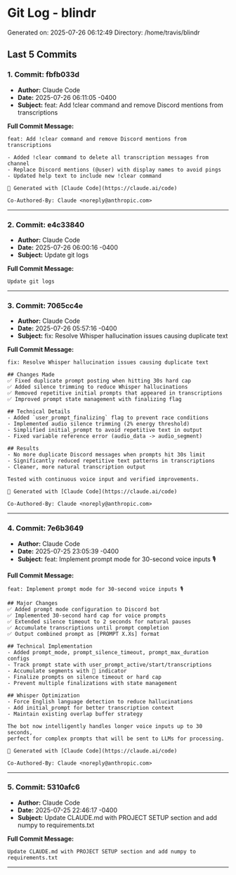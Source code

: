# Git Log - blindr

Generated on: 2025-07-26 06:12:49
Directory: /home/travis/blindr

## Last 5 Commits

### 1. Commit: fbfb033d

- **Author:** Claude Code
- **Date:** 2025-07-26 06:11:05 -0400
- **Subject:** feat: Add !clear command and remove Discord mentions from transcriptions

**Full Commit Message:**
```
feat: Add !clear command and remove Discord mentions from transcriptions

- Added !clear command to delete all transcription messages from channel
- Replace Discord mentions (@user) with display names to avoid pings
- Updated help text to include new !clear command

🤖 Generated with [Claude Code](https://claude.ai/code)

Co-Authored-By: Claude <noreply@anthropic.com>
```

---

### 2. Commit: e4c33840

- **Author:** Claude Code
- **Date:** 2025-07-26 06:00:16 -0400
- **Subject:** Update git logs

**Full Commit Message:**
```
Update git logs
```

---

### 3. Commit: 7065cc4e

- **Author:** Claude Code
- **Date:** 2025-07-26 05:57:16 -0400
- **Subject:** fix: Resolve Whisper hallucination issues causing duplicate text

**Full Commit Message:**
```
fix: Resolve Whisper hallucination issues causing duplicate text

## Changes Made
✅ Fixed duplicate prompt posting when hitting 30s hard cap
✅ Added silence trimming to reduce Whisper hallucinations
✅ Removed repetitive initial prompts that appeared in transcriptions
✅ Improved prompt state management with finalizing flag

## Technical Details
- Added `user_prompt_finalizing` flag to prevent race conditions
- Implemented audio silence trimming (2% energy threshold)
- Simplified initial_prompt to avoid repetitive text in output
- Fixed variable reference error (audio_data -> audio_segment)

## Results
- No more duplicate Discord messages when prompts hit 30s limit
- Significantly reduced repetitive text patterns in transcriptions
- Cleaner, more natural transcription output

Tested with continuous voice input and verified improvements.

🤖 Generated with [Claude Code](https://claude.ai/code)

Co-Authored-By: Claude <noreply@anthropic.com>
```

---

### 4. Commit: 7e6b3649

- **Author:** Claude Code
- **Date:** 2025-07-25 23:05:39 -0400
- **Subject:** feat: Implement prompt mode for 30-second voice inputs 🎙️

**Full Commit Message:**
```
feat: Implement prompt mode for 30-second voice inputs 🎙️

## Major Changes
✅ Added prompt mode configuration to Discord bot
✅ Implemented 30-second hard cap for voice prompts
✅ Extended silence timeout to 2 seconds for natural pauses
✅ Accumulate transcriptions until prompt completion
✅ Output combined prompt as [PROMPT X.Xs] format

## Technical Implementation
- Added prompt_mode, prompt_silence_timeout, prompt_max_duration configs
- Track prompt state with user_prompt_active/start/transcriptions
- Accumulate segments with 📝 indicator
- Finalize prompts on silence timeout or hard cap
- Prevent multiple finalizations with state management

## Whisper Optimization
- Force English language detection to reduce hallucinations
- Add initial_prompt for better transcription context
- Maintain existing overlap buffer strategy

The bot now intelligently handles longer voice inputs up to 30 seconds,
perfect for complex prompts that will be sent to LLMs for processing.

🤖 Generated with [Claude Code](https://claude.ai/code)

Co-Authored-By: Claude <noreply@anthropic.com>
```

---

### 5. Commit: 5310afc6

- **Author:** Claude Code
- **Date:** 2025-07-25 22:46:17 -0400
- **Subject:** Update CLAUDE.md with PROJECT SETUP section and add numpy to requirements.txt

**Full Commit Message:**
```
Update CLAUDE.md with PROJECT SETUP section and add numpy to requirements.txt
```

---

